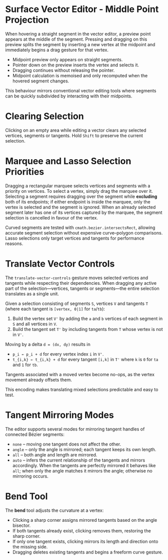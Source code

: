 # Surface Vector Editor - Middle Point Projection

When hovering a straight segment in the vector editor, a preview point appears at the middle of the segment. Pressing and dragging on this preview splits the segment by inserting a new vertex at the midpoint and immediately begins a drag gesture for that vertex.

- Midpoint preview only appears on straight segments.
- Pointer down on the preview inserts the vertex and selects it.
- Dragging continues without releasing the pointer.
- Midpoint calculation is memoised and only recomputed when the hovered segment changes.

This behaviour mirrors conventional vector editing tools where segments can be quickly subdivided by interacting with their midpoints.

# Clearing Selection

Clicking on an empty area while editing a vector clears any selected vertices, segments or tangents. Hold `Shift` to preserve the current selection.

# Marquee and Lasso Selection Priorities

Dragging a rectangular marquee selects vertices and segments with a priority on
vertices. To select a vertex, simply drag the marquee over it. Selecting a
segment requires dragging over the segment while **excluding** both of its
endpoints; if either endpoint is inside the marquee, only the vertex is
selected and the segment is ignored. When an already selected segment later has
one of its vertices captured by the marquee, the segment selection is cancelled
in favour of the vertex.

Curved segments are tested with `cmath.bezier.intersectsRect`, allowing accurate
segment selection without expensive curve–polygon comparisons. Lasso selections
only target vertices and tangents for performance reasons.

# Translate Vector Controls

The `translate-vector-controls` gesture moves selected vertices and tangents while respecting their dependencies. When dragging any active part of the selection—vertices, tangents or segments—the entire selection translates as a single unit.

Given a selection consisting of segments `S`, vertices `V` and tangents `T` (where each tangent is `[vertex, 0|1]` for `ta`/`tb`):

1. Build the vertex set `V'` by adding the `a` and `b` vertices of each segment in `S` and all vertices in `V`.
2. Build the tangent set `T'` by including tangents from `T` whose vertex is not in `V'`.

Moving by a delta `d = (dx, dy)` results in

- `p_i ← p_i + d` for every vertex index `i` in `V'`.
- `t_{i,k} ← t_{i,k} + d` for every tangent `[i,k]` in `T'` where `k` is `0` for `ta` and `1` for `tb`.

Tangents associated with a moved vertex become no-ops, as the vertex movement already offsets them.

This encoding makes translating mixed selections predictable and easy to test.

# Tangent Mirroring Modes

The editor supports several modes for mirroring tangent handles of connected Bézier segments:

- `none` – moving one tangent does not affect the other.
- `angle` – only the angle is mirrored; each tangent keeps its own length.
- `all` – both angle and length are mirrored.
- `auto` – infers the current relationship of the tangents and mirrors accordingly. When the tangents are perfectly mirrored it behaves like `all`; when only the angle matches it mirrors the angle; otherwise no mirroring occurs.

# Bend Tool

The **bend** tool adjusts the curvature at a vertex:

- Clicking a sharp corner assigns mirrored tangents based on the angle bisector.
- If both tangents already exist, clicking removes them, restoring the sharp corner.
- If only one tangent exists, clicking mirrors its length and direction onto the missing side.
- Dragging deletes existing tangents and begins a freeform curve gesture.
